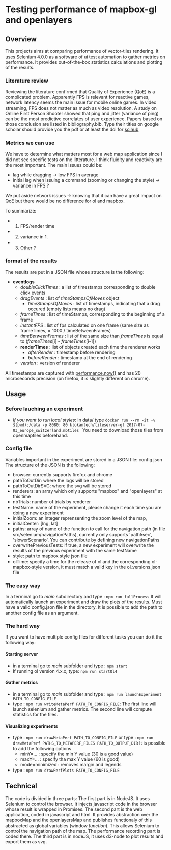# Testing performance of mapbox-gl and openlayers

## Overview

This projects aims at comparing performance of vector-tiles rendering.
It uses Selenium 4.0.0 as a software of ui test automation to gather metrics on performance.
It provides out-of-the-box statistics calculations and plotting of the results.

### Literature review
Reviewing the literature confirmed that Quality of Experience (QoE) is a complicated problem.
Apparently FPS is relevant for reactive games, network latency seems the main issue for mobile online games.
In video streaming, FPS does not matter as much as video resolution.
A study on Online First Person Shooter showed that ping and jitter (variance of ping) can be the most predictive correlates of user experience.
Papers based on those conclusion are listed in bibliography.bib.
Type their titles on google scholar should provide you the pdf or at least the doi for [scihub](http://www.sci-hub.tw)

### Metrics we can use
We have to determine what matters most for a web map application since I did not see specific tests on the litterature.
I think fluidity and reactivity are the most important. The main issues could be:
- lag while dragging -> low FPS in average
- initial lag when issuing a command (zooming or changing the style) -> variance in FPS ? 

We put aside network issues -> knowing that it can have a great impact on QoE but there would be no difference for ol and mapbox.

To summarize:
- 1. FPS/render time
- 2. variance in 1.
- 3. Other ?

### format of the results

The results are put in a JSON file whose structure is the following:
* **eventlogs**
  * *doubleClickTimes* : a list of timestamps corresponding to double click events
  * *dragEvents* : list of *timeStampsOfMoves* object
    * *timeStampsOfMoves* : list of timestamps, indicating that a drag occured (empty lists means no drag)
  * *frameTimes* : list of timeStamps, corresponding to the beginning of a frame
  * *instantFPS* : list of fps calculated on one frame (same size as frameTimes, = 1000 / timeBetweenFrames)
  * *timeBetweenFrames* : list of the same size than *frameTimes* is equal to (*frameTimes*[i] - *frameTimes*[i-1])
  * **renderTimes** : list of objects created each time the renderer works
    * *afterRender* : timestamp before rendering
    * *beforeRender* : timestamp at the end of rendering
  * *version* : version of renderer

All timestamps are captured with [performance.now()](https://developer.mozilla.org/en-US/docs/Web/API/Performance/now) and has 20 microseconds precision (on firefox, it is slightly different on chrome).

## Usage

### Before lauching an experiment

* _If you want to run local styles_: In data/ type ```docker run --rm -it -v $(pwd):/data -p 8080: 80 klokantech/tileserver-gl 2017-07-03_europe_switzerland.mbtiles ```
You need to download those tiles from openmaptiles beforehand.

### Config file

Variables important in the experiment are stored in a JSON file: config.json
The structure of the JSON is the following:
* browser: currently supports firefox and chrome
* pathToOutDir: where the logs will be stored
* pathToOutDirSVG: where the svg will be stored
* renderers: an array which only supports "mapbox" and "openlayers" at this time
* nbTrials: number of trials by renderer
* testName: name of the experiment, please change it each time you are doing a new experiment
* initialZoom: an integer reprensenting the zoom level of the map,
* initialCenter: [lng, lat]
* paths: array of name of the function to call for the navigation path (in file src/selenium/navigationPaths), currently only supports 'path5sec', 'slowerScenario'. You can contribute by defining new navigationPaths
* overwritePreviousTests: if true, a new experiment will overwrite the results of the previous experiment with the same testName
* style: path to mapbox style json file
* olTime: specify a time for the release of ol and the corresponding ol-mapbox-style version, it must match a valid key in the ol_versions.json file
### The easy way

In a terminal go to _main_ subdirectory and type : ```npm run fullProcess```
It will automatically launch an experiment and draw the plots of the results. Must have a valid config.json file in the directory. It is possible to add the path to another config file as an argument.

### The hard way

If you want to have multiple config files for different tasks you can do it the following way:

#### Starting server

* in a terminal go to _main_ subfolder and type : ```npm start```
* If running ol version 4.x.x, type: ```npm run startOl4```
#### Gather metrics

* in a terminal go to _main_ subfolder and type : ```npm run launchExperiment PATH_TO_CONFIG_FILE```
* type : ```npm run writeMetaPerf PATH_TO_CONFIG_FILE```:
The first line will launch selenium and gather metrics. The second line will compute statistics for the files.

#### Visualizing experiments

* type : ```npm run drawMetaPerf PATH_TO_CONFIG_FILE``` or 
  type : ```npm run drawMetaPerf PATHS_TO_METAPERF_FILES PATH_TO_OUTPUT_DIR```
  It is possible to add the following options
  * minY=... : specify the min Y value (30 is a good value)
  * maxY=... : specify tha max Y value (60 is good)
  * mode=minimized : removes margin and legends
* type : ```npm run drawPerfPlots PATH_TO_CONFIG_FILE```

## Technical

The code is divided in three parts:
The first part is in NodeJS. It uses Selenium to control the browser. It injects javascript code in the browser whose result is wrapped in Promises.
The second part is the web application, coded in javascript and html. It provides abstraction over the mapboxMap and the openlayersMap and publishes functionaly of this abstracted as global variables (window.*function*). This allows Selenium to control the navigation path of the map. The performance recording part is coded there.
The third part is in nodeJS, it uses d3-node to plot results and export them as svg.



